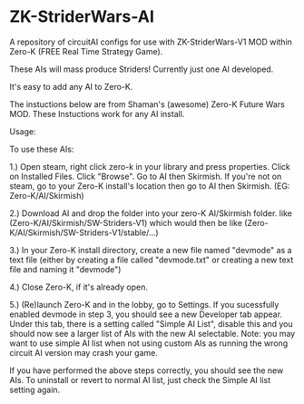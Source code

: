# ZK-StriderWars-AI
A repository of circuitAI configs for use with ZK-StriderWars-V1 MOD within Zero-K (FREE Real Time Strategy Game).

These AIs will mass produce Striders! Currently just one AI developed.

It's easy to add any AI to Zero-K.

The instuctions below are from Shaman's (awesome) Zero-K Future Wars MOD. These Instuctions work for any AI install.

Usage:

To use these AIs:

1.) Open steam, right click zero-k in your library and press properties. Click on Installed Files. Click "Browse". Go to AI then Skirmish. If you're not on steam, go to your Zero-K install's location then go to AI then Skirmish. (EG: Zero-K/AI/Skirmish)

2.) Download AI and drop the folder into your zero-K AI/Skirmish folder. like (Zero-K/AI/Skirmish/SW-Striders-V1) which would then be like (Zero-K/AI/Skirmish/SW-Striders-V1/stable/...)

3.) In your Zero-K install directory, create a new file named "devmode" as a text file (either by creating a file called "devmode.txt" or creating a new text file and naming it "devmode")

4.) Close Zero-K, if it's already open.

5.) (Re)launch Zero-K and in the lobby, go to Settings. If you sucessfully enabled devmode in step 3, you should see a new Developer tab appear. Under this tab, there is a setting called "Simple AI List", disable this and you should now see a larger list of AIs with the new AI selectable. Note: you may want to use simple AI list when not using custom AIs as running the wrong circuit AI version may crash your game.

If you have performed the above steps correctly, you should see the new AIs. To uninstall or revert to normal AI list, just check the Simple AI list setting again.

